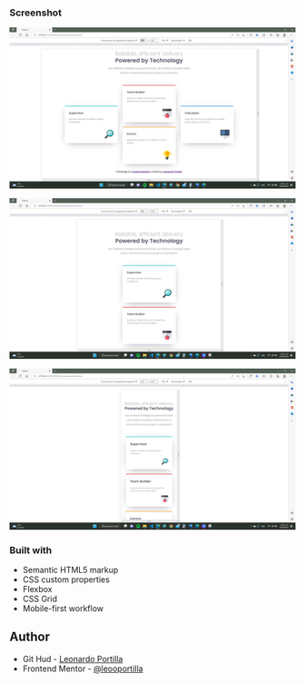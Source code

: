 ### Screenshot

<!-- Desktop -->
![](./screenshot/1440px.png)

<!-- Tablet -->
![](./screenshot/960px.png)

<!-- Movil -->
![](./screenshot/375px.png)

### Built with

- Semantic HTML5 markup
- CSS custom properties
- Flexbox
- CSS Grid
- Mobile-first workflow

## Author
- Git Hud - [Leonardo Portilla](https://github.com/leooportilla)
- Frontend Mentor - [@leooportilla](https://www.frontendmentor.io/profile/leooportilla) 
